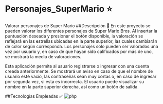 # Personajes_SuperMario :star:
Valorar personajes de Super Mario
##Descripción :page_facing_up:
En este proyecto se pueden valorar los diferentes personajes de Super Mario Bros. Al insertar la puntuación deseada y presionar el botón disponible, la valoración se reflejará en las estrellas ubicadas en la parte superior, las cuales cambiarán de color según corresponda. Los personajes solo pueden ser valorados una vez por usuario y, en caso de que hayan sido calificados por más de uno, se mostrará la media de valoraciones.

Esta aplicación permite al usuario registrarse o ingresar con una cuenta creada anteriormente. Se mostrará un aviso en caso de que el nombre de usuario esté vacío, las contraseñas sean muy cortas o, en caso de ingresar por segunda vez, si esta es incorrecta. El usuario puede visualizar su nombre en la parte superior derecha, así como un botón de salida.

##Tecnologías Empleadas :white_check_mark:
![php](https://fontawesome.com/icons/php?f=brands&s=solid)


